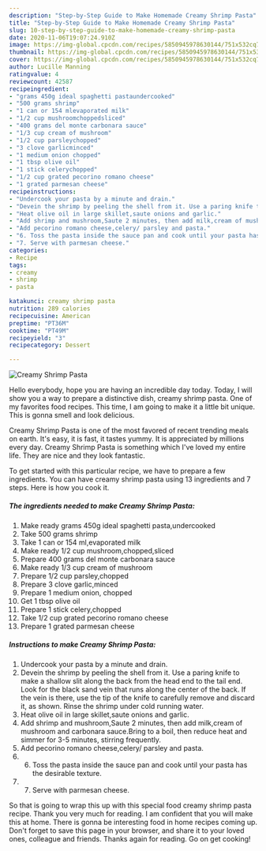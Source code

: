 ```yaml
---
description: "Step-by-Step Guide to Make Homemade Creamy Shrimp Pasta"
title: "Step-by-Step Guide to Make Homemade Creamy Shrimp Pasta"
slug: 10-step-by-step-guide-to-make-homemade-creamy-shrimp-pasta
date: 2020-11-06T19:07:24.910Z
image: https://img-global.cpcdn.com/recipes/5850945978630144/751x532cq70/creamy-shrimp-pasta-recipe-main-photo.jpg
thumbnail: https://img-global.cpcdn.com/recipes/5850945978630144/751x532cq70/creamy-shrimp-pasta-recipe-main-photo.jpg
cover: https://img-global.cpcdn.com/recipes/5850945978630144/751x532cq70/creamy-shrimp-pasta-recipe-main-photo.jpg
author: Lucille Manning
ratingvalue: 4
reviewcount: 42587
recipeingredient:
- "grams 450g ideal spaghetti pastaundercooked"
- "500 grams shrimp"
- "1 can or 154 mlevaporated milk"
- "1/2 cup mushroomchoppedsliced"
- "400 grams del monte carbonara sauce"
- "1/3 cup cream of mushroom"
- "1/2 cup parsleychopped"
- "3 clove garlicminced"
- "1 medium onion chopped"
- "1 tbsp olive oil"
- "1 stick celerychopped"
- "1/2 cup grated pecorino romano cheese"
- "1 grated parmesan cheese"
recipeinstructions:
- "Undercook your pasta by a minute and drain."
- "Devein the shrimp by peeling the shell from it. Use a paring knife to make a shallow slit along the back from the head end to the tail end. Look for the black sand vein that runs along the center of the back. If the vein is there, use the tip of the knife to carefully remove and discard it, as shown. Rinse the shrimp under cold running water."
- "Heat olive oil in large skillet,saute onions and garlic."
- "Add shrimp and mushroom,Saute 2 minutes, then add milk,cream of mushroom and carbonara sauce.Bring to a boil, then reduce heat and simmer for 3-5 minutes, stirring frequently."
- "Add pecorino romano cheese,celery/ parsley and pasta."
- "6. Toss the pasta inside the sauce pan and cook until your pasta has the desirable texture."
- "7. Serve with parmesan cheese."
categories:
- Recipe
tags:
- creamy
- shrimp
- pasta

katakunci: creamy shrimp pasta 
nutrition: 289 calories
recipecuisine: American
preptime: "PT36M"
cooktime: "PT49M"
recipeyield: "3"
recipecategory: Dessert

---
```



![Creamy Shrimp Pasta](https://img-global.cpcdn.com/recipes/5850945978630144/751x532cq70/creamy-shrimp-pasta-recipe-main-photo.jpg)

Hello everybody, hope you are having an incredible day today. Today, I will show you a way to prepare a distinctive dish, creamy shrimp pasta. One of my favorites food recipes. This time, I am going to make it a little bit unique. This is gonna smell and look delicious.

Creamy Shrimp Pasta is one of the most favored of recent trending meals on earth. It's easy, it is fast, it tastes yummy. It is appreciated by millions every day. Creamy Shrimp Pasta is something which I've loved my entire life. They are nice and they look fantastic.




To get started with this particular recipe, we have to prepare a few ingredients. You can have creamy shrimp pasta using 13 ingredients and 7 steps. Here is how you cook it.

<!--inarticleads1-->

##### The ingredients needed to make Creamy Shrimp Pasta:

1. Make ready grams 450g ideal spaghetti pasta,undercooked
1. Take 500 grams shrimp
1. Take 1 can or 154 ml,evaporated milk
1. Make ready 1/2 cup mushroom,chopped,sliced
1. Prepare 400 grams del monte carbonara sauce
1. Make ready 1/3 cup cream of mushroom
1. Prepare 1/2 cup parsley,chopped
1. Prepare 3 clove garlic,minced
1. Prepare 1 medium onion, chopped
1. Get 1 tbsp olive oil
1. Prepare 1 stick celery,chopped
1. Take 1/2 cup grated pecorino romano cheese
1. Prepare 1 grated parmesan cheese




<!--inarticleads2-->

##### Instructions to make Creamy Shrimp Pasta:

1. Undercook your pasta by a minute and drain.
1. Devein the shrimp by peeling the shell from it. Use a paring knife to make a shallow slit along the back from the head end to the tail end. Look for the black sand vein that runs along the center of the back. If the vein is there, use the tip of the knife to carefully remove and discard it, as shown. Rinse the shrimp under cold running water.
1. Heat olive oil in large skillet,saute onions and garlic.
1. Add shrimp and mushroom,Saute 2 minutes, then add milk,cream of mushroom and carbonara sauce.Bring to a boil, then reduce heat and simmer for 3-5 minutes, stirring frequently.
1. Add pecorino romano cheese,celery/ parsley and pasta.
1. 6. Toss the pasta inside the sauce pan and cook until your pasta has the desirable texture.
1. 7. Serve with parmesan cheese.




So that is going to wrap this up with this special food creamy shrimp pasta recipe. Thank you very much for reading. I am confident that you will make this at home. There is gonna be interesting food in home recipes coming up. Don't forget to save this page in your browser, and share it to your loved ones, colleague and friends. Thanks again for reading. Go on get cooking!
